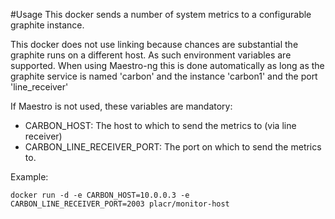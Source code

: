 #Usage
This docker sends a number of system metrics to a configurable graphite instance.

This docker does not use linking because chances are substantial the graphite runs on a different host. As such environment variables are supported. When using Maestro-ng this is done automatically as long as the graphite service is named 'carbon' and the instance 'carbon1' and the port 'line\_receiver'

If Maestro is not used, these variables are mandatory:
* CARBON\_HOST: The host to which to send the metrics to (via line receiver)
* CARBON\_LINE\_RECEIVER\_PORT: The port on which to send the metrics to.

Example:

	docker run -d -e CARBON_HOST=10.0.0.3 -e CARBON_LINE_RECEIVER_PORT=2003 placr/monitor-host